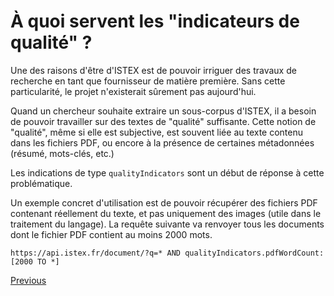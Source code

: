 # À quoi servent les "indicateurs de qualité" ?

Une des raisons d'être d'ISTEX est de pouvoir irriguer des travaux de recherche en tant que fournisseur de matière première. Sans cette particularité, le projet n'existerait sûrement pas aujourd'hui.

Quand un chercheur souhaite extraire un sous-corpus d'ISTEX, il a besoin de pouvoir travailler sur des textes de "qualité" suffisante. Cette notion de "qualité", même si elle est subjective, est souvent liée au texte contenu dans les fichiers PDF, ou encore à la présence de certaines métadonnées \(résumé, mots-clés, etc.\)

Les indications de type `qualityIndicators` sont un début de réponse à cette problématique.

Un exemple concret d'utilisation est de pouvoir récupérer des fichiers PDF contenant réellement du texte, et pas uniquement des images \(utile dans le traitement du langage\). La requête suivante va renvoyer tous les documents dont le fichier PDF contient au moins 2000 mots.

```text
https://api.istex.fr/document/?q=* AND qualityIndicators.pdfWordCount:[2000 TO *]
```

[ Previous](https://api.istex.fr/documentation/discovery/)  


